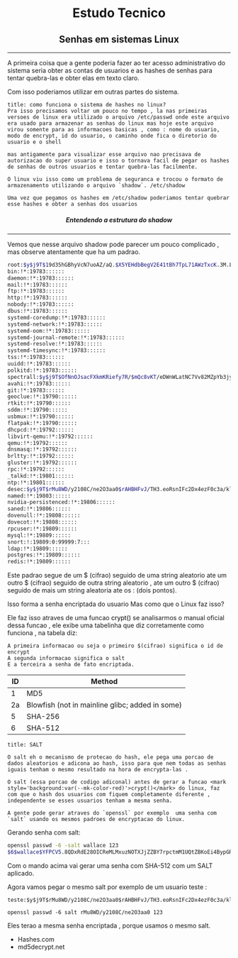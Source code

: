 <h1 align="center">Estudo Tecnico</h1>


<h2 align="center">Senhas em sistemas Linux</h2>
<hr>

A primeira coisa que a gente poderia fazer ao ter acesso administrativo do sistema seria obter as contas de usuarios e as hashes de senhas para tentar quebra-las e obter elas em texto claro.

Com isso poderiamos utilizar em outras partes do sistema.

```ad-question
title: como funciona o sistema de hashes no linux?
Pra isso precisamos voltar um pouco no tempo , la nas primeiras versoes de linux era utilizado o arquivo /etc/passwd onde este arquivo era usado para armazenar as senhas do linux mas hoje este arquivo virou somente para as informacoes basicas , como : nome do usuario, modo de encrypt, id do usuario, o caminho onde fica o diretorio do usuario e o shell

mas antigamente para visualizar esse arquivo nao precisava de autorizacao do super usuario e isso o tornava facil de pegar os hashes de senhas de outros usuarios e tentar quebra-las facilmente.

O linux viu isso como um problema de seguranca e trocou o formato de armazenamento utilizando o arquivo `shadow`. /etc/shadow

Uma vez que pegamos os hashes em /etc/shadow poderiamos tentar quebrar esse hashes e obter a senhas dos usuarios

```

<h5 align="center">Entendendo a estrutura do shadow</h5>
<hr>

Vemos que nesse arquivo shadow pode parecer um pouco complicado , mas observe atentamente que ha um padrao.

```sh
root:$y$j9T$19d35hGBhyVcN7uoAZ/aQ.$X5YEHdbBegV2E41tBh7TpL71AWzTxcK.3M.LZigWtz3:19783::::::
bin:!*:19783::::::
daemon:!*:19783::::::
mail:!*:19783::::::
ftp:!*:19783::::::
http:!*:19783::::::
nobody:!*:19783::::::
dbus:!*:19783::::::
systemd-coredump:!*:19783::::::
systemd-network:!*:19783::::::
systemd-oom:!*:19783::::::
systemd-journal-remote:!*:19783::::::
systemd-resolve:!*:19783::::::
systemd-timesync:!*:19783::::::
tss:!*:19783::::::
uuidd:!*:19783::::::
polkitd:!*:19783::::::
spectrall:$y$j9T$OfNnOJsacFXkmKRiefy7R/$mQc8vKT/eDWnWLatNC7Vv82MZpYb3jyN.6Q7vivRG34:19783:0:99999:7:::
avahi:!*:19783::::::
git:!*:19783::::::
geoclue:!*:19790::::::
rtkit:!*:19790::::::
sddm:!*:19790::::::
usbmux:!*:19790::::::
flatpak:!*:19790::::::
dhcpcd:!*:19792::::::
libvirt-qemu:!*:19792::::::
qemu:!*:19792::::::
dnsmasq:!*:19792::::::
brltty:!*:19792::::::
gluster:!*:19792::::::
rpc:!*:19792::::::
_talkd:!*:19801::::::
ntp:!*:19801::::::
desec:$y$j9T$rMu8WD/y2108C/ne2O3aa0$rAHBHFvJ/TH3.eoRsnIFc2Dx4ezF0c3a/kl68UpoNo0:19801:0:99999:7:::
named:!*:19803::::::
nvidia-persistenced:!*:19806::::::
saned:!*:19806::::::
dovenull:!*:19808::::::
dovecot:!*:19808::::::
rpcuser:!*:19809::::::
mysql:!*:19809::::::
snort:!:19809:0:99999:7:::
ldap:!*:19809::::::
postgres:!*:19809::::::
redis:!*:19809::::::
```

Este padrao segue de um $ (cifrao) seguido de uma string aleatorio ate um outro $ (cifrao) seguido de outra string aleatorio , ate um outro $ (cifrao) seguido de mais um string aleatoria ate os : (dois pontos).

Isso forma a senha encriptada do usuario
Mas como que o Linux faz isso?

Ele faz isso atraves de uma funcao <mark style='background:var(--mk-color-red)'>crypt()</mark> se analisarmos o manual oficial dessa funcao , ele exibe uma tabelinha que diz corretamente como funciona , na tabela diz:

```ad-cite
A primeira informacao ou seja o primeiro $(cifrao) significa o id de encrypt
A segunda informacao significa o salt
E a terceira a senha de fato encriptada.
```


| ID  | Method                                          |
| --- | ----------------------------------------------- |
| 1   | MD5                                             |
| 2a  | Blowfish (not in mainline glibc; added in some) |
| 5   | SHA-256                                         |
| 6   | SHA-512                                         |

```ad-question
title: SALT

O salt eh o mecanismo de protecao do hash, ele pega uma porcao de dados aleatorios e adicona ao hash, isso para que nem todas as senhas iguais tenham o mesmo resultado na hora de encrypta-las .

O salt (essa porcao de codigo adiconal) antes de gerar a funcao <mark style='background:var(--mk-color-red)'>crypt()</mark> do linux, faz com que o hash dos usuarios com fiquem completamente diferente , independente se esses usuarios tenham a mesma senha. 

A gente pode gerar atraves do `openssl` por exemplo  uma senha com `salt` usando os mesmos padroes de encryptacao do linux.

```

Gerando senha com salt:

```sh
openssl passwd -6 -salt wallace 123
$6$wallace$YFPCV5.8QDxRdE28OICReMLMxuzNOTXJjZZBY7rpctmM1UQtZBKoEi4BypGRZGhpFWk5.QUDVLkkOFnb0yva0.
```
Com o mando acima vai gerar uma senha com SHA-512 com um SALT aplicado.

Agora vamos pegar o mesmo salt por exemplo de um usuario teste :

```
teste:$y$j9T$rMu8WD/y2108C/ne2O3aa0$rAHBHFvJ/TH3.eoRsnIFc2Dx4ezF0c3a/kl68UpoNo0:19801:0:99999:7:::

openssl passwd -6 salt rMu8WD/y2108C/ne2O3aa0 123
```

Eles terao a mesma senha encriptada , porque usamos o mesmo salt.

- Hashes.com
- md5decrypt.net